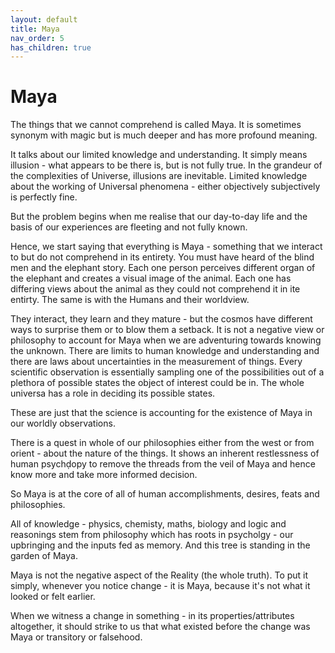 ```yaml
---
layout: default
title: Maya
nav_order: 5
has_children: true
---
```


# Maya

The things that we cannot comprehend is called Maya. It is sometimes synonym with magic but is much deeper and has more profound meaning. 

It talks about our limited knowledge and understanding. It simply means illusion - what appears to be there is, but is not fully true. In the grandeur of the complexities of Universe, illusions are inevitable. Limited knowledge about the working of Universal phenomena - either objectively subjectively is perfectly fine. 

But the problem begins when me realise that our day-to-day life and the basis of our experiences are fleeting and not fully known.

Hence, we start saying that everything is Maya - something that we interact to but do not comprehend in its entirety. You must have heard of the blind men and the elephant story. Each one person perceives different organ of the elephant and creates a visual image of the animal. Each one has differing views about the animal as they could not comprehend it in ite entirty. The same is with the Humans and their worldview.

They interact, they learn and they mature - but the cosmos have different ways to surprise them or to blow them a setback. It is not a negative view or philosophy to account for Maya when we are adventuring towards knowing the unknown. There are limits to human knowledge and understanding and there are laws about uncertainties in the measurement of things. Every scientific observation is essentially sampling one of the possibilities out of a plethora of possible states the object of interest could be in. The whole universa has a role in deciding its possible states.

These are just that the science is accounting for the existence of Maya in our worldly observations. 

There is a quest in whole of our philosophies either from the west or from orient - about the nature of the things. It shows an inherent restlessness of human psychḍopy to remove the threads from the veil of Maya and hence know more and take more informed decision.

So Maya is at the core of all of human accomplishments, desires, feats and philosophies.

All of knowledge - physics, chemisty, maths, biology and logic and reasonings stem from philosophy which has roots in psycholgy - our upbringing and the inputs fed as memory. And this tree is standing in the garden of Maya.

Maya is not the negative aspect of the Reality (the whole truth). To put it simply, whenever you notice change - it is Maya, because it's not what it looked or felt earlier. 

When we witness a change in something - in its properties/attributes altogether, it should strike to us that what existed before the change was Maya or transitory or falsehood.